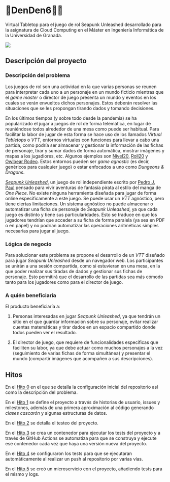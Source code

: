 # :game_die:DenDen6🏴‍☠️

Virtual Tabletop para el juego de rol Seapunk Unleashed desarrollado para la asignatura de Cloud Computing en el Máster en Ingeniería Informática de la Universidad de Granada.

![](https://www.unleashedgames.es/wp-content/uploads/2022/04/Descarga_Portada_Titulo.png)

## Descripción del proyecto

### Descripción del problema

Los juegos de rol son una actividad en la que varias personas se reunen para interpretar cada uno a un personaje en un mundo ficticio mientras que el *game master* o director de juego presenta un mundo y eventos en los cuales se verán envueltos dichos personajes. Estos deberán resolver las situaciones que se les propongan tirando dados y tomando decisiones.

En los últimos tiempos (y sobre todo desde la pandemia) se ha popularizado el jugar a juegos de rol de forma telemática, en lugar de reuniéndose todos alrededor de una mesa como puede ser habitual. Para facilitar la labor de jugar de esta forma se hace uso de los llamados *Virtual Tabletops* o *VTT*, entornos virtuales con funciones para llevar a cabo una partida, como podría ser almacenar y gestionar la información de las fichas de personaje, tirar y sumar dados de forma automática, mostrar imágenes y mapas a los jugadiores, etc. Algunos ejemplos son [Nivel20](https://nivel20.com/), [Roll20](https://roll20.net/) y [Owlbear Rodeo](https://www.owlbear.rodeo/). Estos entornos pueden ser *game agnostic* (es decir, genéricos para cualquier juego) o estar enfocados a uno como *Dungeons & Dragons*.

[*Seapunk Unleashed*](https://www.unleashedgames.es/seapunk-unleashed/), un juego de rol independiente escrito por [Pedro J. Paul](https://twitter.com/Pedro_J_Paul) pensado para vivir aventuras de fantasía pirata al estilo del manga de *One Piece*. No existe ninguna herramienta diseñada para jugar de forma online especificamente a este juego. Se puede usar un *VTT* agnóstico, pero tiene ciertas limitaciones. Un sistema agnóstico no puede almacenar o automatizar una ficha de personaje de *Seapunk Unleashed*, ya que cada juego es distinto y tiene sus particularidades. Esto se traduce en que los jugadores tendrían que acceder a su ficha de forma paralela (ya sea en PDF o en papel) y no podrían automatizar las operaciones aritméticas simples necesarias para jugar al juego.

### Lógica de negocio

Para solucionar este problema se propone el desarrollo de un *VTT* diseñado para jugar *Seapunk Unleashed* desde un navegador web. Los participantes se unirán a una sesión compartida, como si estuvieran en una mesa, en la que poder realizar sus tiradas de dados y gestionar sus fichas de personaje. Esto permitirá que el desarrollo de las partidas sea más cómodo tanto para los jugadores como para el director de juego.

### A quién beneficiaría

El producto beneficiaría a:
1. Personas interesadas en jugar *Seapunk Unleashed*, ya que tendrán un sitio en el que guardar información sobre su personaje, evitar realizar cuentas matemáticas y tirar dados en un espacio compartido donde todos pueden ver el resultado.

2. El director de juego, que requiere de funcionalidades específicas que faciliten su labor, ya que debe actuar como muchos personajes a la vez (seguimiento de varias fichas de forma simultánea) y presentar el mundo (compartir imágenes que acompañen a sus descripciones).

## Hitos

En el [Hito 0](https://github.com/pabloMillanCb/DenDen6/blob/main/doc/hitos/Hito0.md) en el que se detalla la configuración inicial del repositorio así como la descripción del problema.

En el [Hito 1](https://github.com/pabloMillanCb/DenDen6/blob/main/doc/hitos/Hito1.md) se define el proyecto a través de historias de usuario, issues y milestones, además de una primera aproximación al código generando *clases cascarón* y algunas estructuras de datos.

En el [Hito 2](https://github.com/pabloMillanCb/DenDen6/blob/main/doc/hitos/Hito2.md) se detalla el testeo del proyecto.

En el [Hito 3](https://github.com/pabloMillanCb/DenDen6/blob/main/doc/hitos/Hito3.md) se crea un contenedor para ejecutar los tests del proyecto y a través de GitHub Actions se automatiza para que se construya y ejecute ese contenedor cada vez que haya una versión nueva del proyecto.

En el [Hito 4](https://github.com/pabloMillanCb/DenDen6/blob/main/doc/hitos/Hito4.md) se configuraron los tests para que se ejecutaran automáticamente al realizar un push al repositorio por varias vías.

En el [Hito 5](https://github.com/pabloMillanCb/DenDen6/blob/main/doc/hitos/Hito5.md) se creó un microservicio con el proyecto, añadiendo tests para el mismo y logs.

